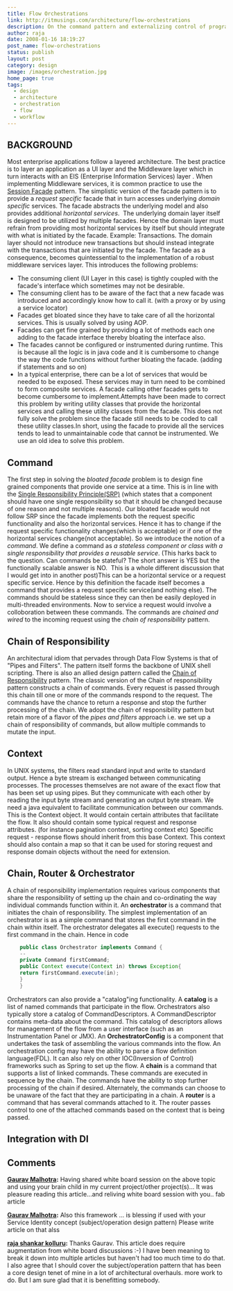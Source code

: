 ```yaml
---
title: Flow Orchestrations
link: http://itmusings.com/architecture/flow-orchestrations
description: On the command pattern and externalizing control of program flow
author: raja
date: 2008-01-16 18:19:27
post_name: flow-orchestrations
status: publish
layout: post
category: design
image: /images/orchestration.jpg
home_page: true
tags:
  - design
  - architecture
  - orchestration
  - flow
  - workflow
---
```

## BACKGROUND

Most enterprise applications follow a layered architecture. The best practice is to layer an application as a UI layer and the Middleware layer which in turn interacts with an EIS (Enterprise Information Services) layer . When implementing Middleware services, it is common practice to use the [Session Facade](http://c2.com/cgi/wiki?SessionFacade) pattern. The simplistic version of the facade pattern is to provide a _request specific_ facade that in turn accesses underlying _domain specific_ services. The facade abstracts the underlying model and also provides additional _horizontal services_.  The underlying domain layer itself is designed to be utilized by multiple facades. Hence the domain layer must refrain from providing most horizontal services by itself but should integrate with what is initiated by the facade. Example: Transactions. The domain layer should not introduce new transactions but should instead integrate with the transactions that are initiated by the facade. The facade as a consequence, becomes quintessential to the implementation of a robust middleware services layer. This introduces the following problems:
* The consuming client (UI Layer in this case) is tightly coupled with the facade's interface which sometimes may not be desirable.
* The consuming client has to be aware of the fact that a new facade was introduced and accordingly know how to call it. (with a proxy or by using a service locator)
* Facades get bloated since they have to take care of all the horizontal services. This is usually solved by using AOP.
* Facades can get fine grained by providing a lot of methods each one adding to the facade interface thereby bloating the interface also.
* The facades cannot be configured or instrumented during runtime. This is because all the logic is in java code and it is cumbersome to change the way the code functions without further bloating the facade. (adding if statements and so on) 
* In a typical enterprise, there can be a lot of services that would be needed to be exposed. These services may in turn need to be combined to form composite services. A facade calling other facades gets to become cumbersome to implement.Attempts have been made to correct this problem by writing utility classes that provide the horizontal services and calling these utility classes from the facade. This does not fully solve the problem since the facade still needs to be coded to call these utility classes.In short, using the facade to provide all the services tends to lead to unmaintainable code that cannot be instrumented. We use an old idea to solve this problem.

## Command

The first step in solving the _bloated facade_ problem is to design fine grained components that provide one service at a time. This is in line with the [Single Responsibility Principle(SRP)](http://en.wikipedia.org/wiki/Single_responsibility_principle) (which states that a component should have one single responsibility so that it should be changed because of one reason and not multiple reasons). Our bloated facade would not follow SRP since the facade implements both the request specific functionality and also the horizontal services. Hence it has to change if the request specific functionality changes(which is acceptable) or if one of the horizontal services change(not acceptable). So we introduce the notion of a _command_. We define a command as _a stateless component or class with a single responsibility that provides a reusable service_. (This harks back to the question. Can commands be stateful? The short answer is YES but the functionally scalable answer is NO.  This is a whole different discussion that I would get into in another post)This can be a horizontal service or a request specific service. Hence by this definition the facade itself becomes a command that provides a request specific service(and nothing else). The commands should be stateless since they can then be easily deployed in multi-threaded environments. Now to service a request would involve a colloboration between these commands. The commands are _chained and wired_ to the incoming request using the _chain of responsibility_ pattern.

## Chain of Responsibility

An architectural idiom that pervades through Data Flow Systems is that of "Pipes and Filters". The pattern itself forms the backbone of UNIX shell scripting. There is also an allied design pattern called the [Chain of Responsibility](http://c2.com/cgi/wiki?ChainOfResponsibilityPattern) pattern. The classic version of the Chain of responsibility pattern constructs a chain of commands. Every request is passed through this chain till one or more of the commands respond to the request. The commands have the chance to return a response and stop the further processing of the chain. We adopt the chain of responsibility pattern but retain more of a flavor of the _pipes and filters_ approach i.e. we set up a chain of responsibility of commands, but allow multiple commands to mutate the input.

## Context

In UNIX systems, the filters read standard input and write to standard output. Hence a byte stream is exchanged between communicating processes. The processes themselves are not aware of the exact flow that has been set up using pipes. But they communicate with each other by reading the input byte stream and generating an output byte stream. We need a java equivalent to facilitate communication between our commands. This is the Context object. It would contain certain attributes that facilitate the flow. It also should contain some typical request and response attributes. (for instance pagination context, sorting context etc) Specific request - response flows should inherit from this base Context. This context should also contain a map so that it can be used for storing request and response domain objects without the need for extension.

## Chain, Router & Orchestrator

A chain of responsibility implementation requires various components that share the responsibility of setting up the chain and co-ordinating the way individual commands function within it. An **orchestrator** is a command that initiates the chain of responsibility. The simplest implementation of an orchestrator is as a simple command that stores the first command in the chain within itself. The orchestrator delegates all execute() requests to the first command in the chain. Hence in code

```java
    public class Orchestrator implements Command {
    --
    private Command firstCommand;
    public Context execute(Context in) throws Exception{
    return firstCommand.execute(in);
    }
    }
```
Orchestrators can also provide a "catalog"ing functionality. A **catalog** is a list of named commands that participate in the flow. Orchestrators also typically store a catalog of CommandDescriptors. A CommandDescriptor contains meta-data about the command. This catalog of descriptors allows for management of the flow from a user interface (such as an Instrumentation Panel or JMX). An **OrchestratorConfig** is a component that undertakes the task of assembling the various commands into the flow. An orchestration config may have the ability to parse a flow definition language(FDL). It can also rely on other IOC(Inversion of Control) frameworks such as Spring to set up the flow. A **chain** is a command that supports a list of linked commands. These commands are executed in sequence by the chain. The commands have the ability to stop further processing of the chain if desired. Alternately, the commands can choose to be unaware of the fact that they are participating in a chain. A **router** is a command that has several commands attached to it. The router passes control to one of the attached commands based on the context that is being passed.

## Integration with DI

## Comments

**[Gaurav Malhotra](#1552 "2009-03-07 08:39:43"):** Having shared white board session on the above topic and using your brain child in my current project/other project(s)... It was pleasure reading this article...and reliving white board session with you.. fab article

**[Gaurav Malhotra](#1553 "2009-03-07 08:42:22"):** Also this framework ... is blessing if used with your Service Identity concept (subject/operation design pattern) Please write article on that alss

**[raja shankar kolluru](#1556 "2009-03-10 03:57:50"):** Thanks Gaurav. This article does require augmentation from white board discussions :-) I have been meaning to break it down into multiple articles but haven't had too much time to do that. I also agree that I should cover the subject/operation pattern that has been a core design tenet of mine in a lot of architectural overhauls.  more work to do. But I am sure glad that it is benefitting somebody.
